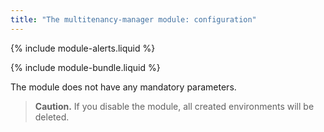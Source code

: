 ```yaml
---
title: "The multitenancy-manager module: configuration"
---
```


{% include module-alerts.liquid %}

{% include module-bundle.liquid %}

The module does not have any mandatory parameters.

> **Caution.** If you disable the module, all created environments will be deleted.

<!-- SCHEMA -->